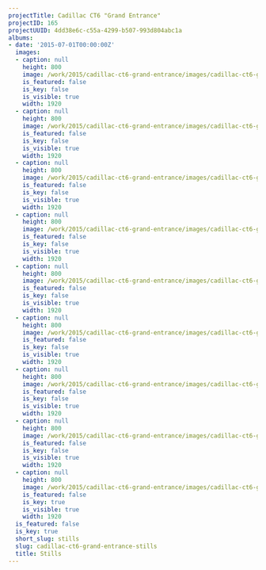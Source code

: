 ```yaml
---
projectTitle: Cadillac CT6 "Grand Entrance"
projectID: 165
projectUUID: 4dd38e6c-c55a-4299-b507-993d804abc1a
albums:
- date: '2015-07-01T00:00:00Z'
  images:
  - caption: null
    height: 800
    image: /work/2015/cadillac-ct6-grand-entrance/images/cadillac-ct6-grand-entrance-01.jpg
    is_featured: false
    is_key: false
    is_visible: true
    width: 1920
  - caption: null
    height: 800
    image: /work/2015/cadillac-ct6-grand-entrance/images/cadillac-ct6-grand-entrance-02.jpg
    is_featured: false
    is_key: false
    is_visible: true
    width: 1920
  - caption: null
    height: 800
    image: /work/2015/cadillac-ct6-grand-entrance/images/cadillac-ct6-grand-entrance-03.jpg
    is_featured: false
    is_key: false
    is_visible: true
    width: 1920
  - caption: null
    height: 800
    image: /work/2015/cadillac-ct6-grand-entrance/images/cadillac-ct6-grand-entrance-04.jpg
    is_featured: false
    is_key: false
    is_visible: true
    width: 1920
  - caption: null
    height: 800
    image: /work/2015/cadillac-ct6-grand-entrance/images/cadillac-ct6-grand-entrance-05.jpg
    is_featured: false
    is_key: false
    is_visible: true
    width: 1920
  - caption: null
    height: 800
    image: /work/2015/cadillac-ct6-grand-entrance/images/cadillac-ct6-grand-entrance-06.jpg
    is_featured: false
    is_key: false
    is_visible: true
    width: 1920
  - caption: null
    height: 800
    image: /work/2015/cadillac-ct6-grand-entrance/images/cadillac-ct6-grand-entrance-07.jpg
    is_featured: false
    is_key: false
    is_visible: true
    width: 1920
  - caption: null
    height: 800
    image: /work/2015/cadillac-ct6-grand-entrance/images/cadillac-ct6-grand-entrance-08.jpg
    is_featured: false
    is_key: false
    is_visible: true
    width: 1920
  - caption: null
    height: 800
    image: /work/2015/cadillac-ct6-grand-entrance/images/cadillac-ct6-grand-entrance-09.jpg
    is_featured: false
    is_key: true
    is_visible: true
    width: 1920
  is_featured: false
  is_key: true
  short_slug: stills
  slug: cadillac-ct6-grand-entrance-stills
  title: Stills
---
```

